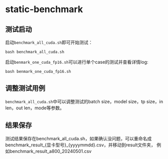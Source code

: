 # static-benchmark

## 测试启动

启动`benchmark_all_cuda.sh`即可开始测试：

```shell
bash benchmark_all_cuda.sh
```
启动`benmark_one_cuda_fp16.sh`可以进行单个case的测试并查看详情log:

```shell
bash benmark_one_cuda_fp16.sh
```

## 调整测试用例

`benchmark_all_cuda.sh`中可以调整测试的batch size，model size，tp size，in len，out len，mode等参数。

## 结果保存

测试结果保存在benchmark_all_cuda.sh，如果确认没问题，可以重命名成benchmark_result_{显卡型号}_{yyyymmdd}.csv，并移动到result文件夹，
例如benchmark_result_a800_20240501.csv

